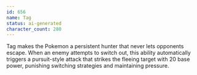 ```yaml
---
id: 656
name: Tag
status: ai-generated
character_count: 280
---
```


Tag makes the Pokemon a persistent hunter that never lets opponents escape. When an enemy attempts to switch out, this ability automatically triggers a pursuit-style attack that strikes the fleeing target with 20 base power, punishing switching strategies and maintaining pressure.